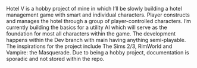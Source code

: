 Hotel V is a hobby project of mine in which I’ll be slowly building a hotel management game with smart and individual characters. Player constructs and manages the hotel through a group of player-controlled characters. I’m currently building the basics for a utility AI which will serve as the foundation for most all characters within the game. The development happens within the Dev branch with main having anything semi-playable. 
The inspirations for the project include The Sims 2/3, RimWorld and Vampire: the Masquerade.
Due to being a hobby project, documentation is sporadic and not stored within the repo. 
